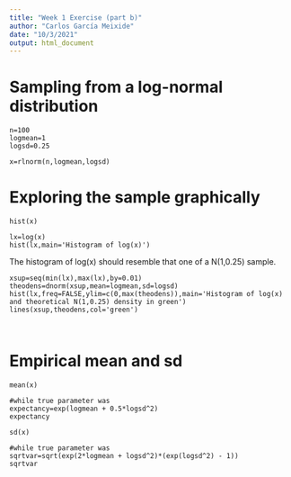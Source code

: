 ```yaml
---
title: "Week 1 Exercise (part b)"
author: "Carlos García Meixide"
date: "10/3/2021"
output: html_document
---
```


# Sampling from a log-normal distribution

```{r}
n=100
logmean=1
logsd=0.25

x=rlnorm(n,logmean,logsd)
```

# Exploring the sample graphically

```{r}
hist(x)

lx=log(x)
hist(lx,main='Histogram of log(x)') 
```

The histogram of log(x) should resemble that one of a N(1,0.25) sample. 

```{r}
xsup=seq(min(lx),max(lx),by=0.01)
theodens=dnorm(xsup,mean=logmean,sd=logsd)
hist(lx,freq=FALSE,ylim=c(0,max(theodens)),main='Histogram of log(x) and theoretical N(1,0.25) density in green') 
lines(xsup,theodens,col='green')



```


# Empirical mean and sd

```{r}
mean(x)

#while true parameter was
expectancy=exp(logmean + 0.5*logsd^2)
expectancy
```

```{r}
sd(x) 

#while true parameter was
sqrtvar=sqrt(exp(2*logmean + logsd^2)*(exp(logsd^2) - 1))
sqrtvar
```

